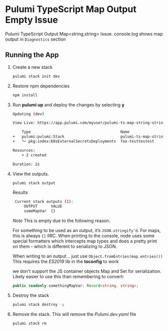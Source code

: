 # Pulumi TypeScript Map Output Empty Issue

Pulumi TypeScript Output Map<string,string> Issue.  console.log shows map output in `Diagnostics` section

## Running the App

1. Create a new stack

    ```bash
    pulumi stack init dev
    ```

1. Restore npm dependencies

    ```bash
    npm install
    ```

1. Run **pulumi up** and deploy the changes by selecting **y**
    ```bash
    Updating (dev)

    View Live: https://app.pulumi.com/myuser/pulumi-ts-map-string-string/dev/updates/1

        Type                                        Name                             Status              
    +   pulumi:pulumi:Stack                         pulumi-ts-map-string-string-dev  created (0.45s)     
    +   └─ pkg:index:K8sExternalSecretsDeployments  foo-testtestest                  created (0.43s)     
    
    Resources:
        + 2 created

    Duration: 2s
    ```

1. View the outputs.
   ```bash
   pulumi stack output
   ```

   Results
   ```bash
    Current stack outputs (1):
        OUTPUT      VALUE
        someMapVar  {}
   ```

   *Note* This is empty due to the following reason.

    For something to be used as an output, it’s `JSON.stringify’d`. For maps, this is always `{}` IIRC.
    When printing to the console, node uses some special formatters which intercepts map types and does a pretty print on them - which is different to serializing to JSON.

    When writing to an output .. just use
    `Object.fromEntries(map.entries())`
    This requires the *ES2019* lib in the **tsconfig** to work

    we don't support the JS container objects Map and Set for serialization. Likely easier to use this than remembering to convert:
    ```typescript
    public readonly somethingMapVar: Record<string, string>;
    ```


1. Destroy the stack
    ```bash
    pulumi stack destroy -y
    ```

1. Remove the stack.  This will remove the *Pulumi.dev.yaml* file
   ```bash
   pulumi stack rm
   ```